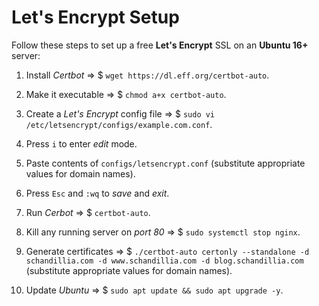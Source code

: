 # Let's Encrypt Setup
Follow these steps to set up a free **Let's Encrypt** SSL on an **Ubuntu 16+** server:

 1. Install *Certbot* =&gt; $ `wget https://dl.eff.org/certbot-auto`.

2. Make it executable =&gt; $ `chmod a+x certbot-auto`.

3. Create a *Let's Encrypt* config file =&gt; $  `sudo vi /etc/letsencrypt/configs/example.com.conf`.

4. Press `i` to enter *edit* mode.

5. Paste contents of `configs/letsencrypt.conf` (substitute appropriate values for domain names).

6. Press `Esc` and `:wq` to *save* and *exit*.

7. Run *Cerbot* =&gt; $ `certbot-auto`.

8. Kill any running server on *port 80* =&gt; $ `sudo systemctl stop nginx`.

9. Generate certificates =&gt; $ `./certbot-auto certonly --standalone -d schandillia.com -d www.schandillia.com -d blog.schandillia.com` (substitute appropriate values for domain names).

10. Update *Ubuntu* =&gt; $ `sudo apt update && sudo apt upgrade -y`.
